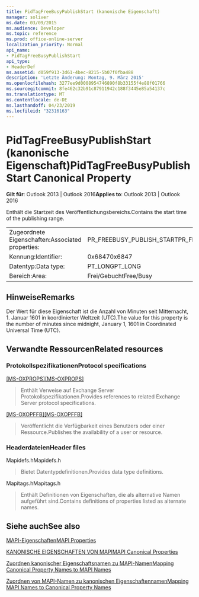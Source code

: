 ```yaml
---
title: PidTagFreeBusyPublishStart (kanonische Eigenschaft)
manager: soliver
ms.date: 03/09/2015
ms.audience: Developer
ms.topic: reference
ms.prod: office-online-server
localization_priority: Normal
api_name:
- PidTagFreeBusyPublishStart
api_type:
- HeaderDef
ms.assetid: d059f913-3d61-4bec-8215-5b07f0fba488
description: 'Letzte Änderung: Montag, 9. März 2015'
ms.openlocfilehash: 3277ee9d0008954746890f8b33155f4e88f01766
ms.sourcegitcommit: 8fe462c32b91c87911942c188f3445e85a54137c
ms.translationtype: MT
ms.contentlocale: de-DE
ms.lasthandoff: 04/23/2019
ms.locfileid: "32316163"
---
```

# <a name="pidtagfreebusypublishstart-canonical-property"></a><span data-ttu-id="b3ab5-103">PidTagFreeBusyPublishStart (kanonische Eigenschaft)</span><span class="sxs-lookup"><span data-stu-id="b3ab5-103">PidTagFreeBusyPublishStart Canonical Property</span></span>

  
  
<span data-ttu-id="b3ab5-104">**Gilt für**: Outlook 2013 | Outlook 2016</span><span class="sxs-lookup"><span data-stu-id="b3ab5-104">**Applies to**: Outlook 2013 | Outlook 2016</span></span> 
  
<span data-ttu-id="b3ab5-105">Enthält die Startzeit des Veröffentlichungsbereichs.</span><span class="sxs-lookup"><span data-stu-id="b3ab5-105">Contains the start time of the publishing range.</span></span>
  
|||
|:-----|:-----|
|<span data-ttu-id="b3ab5-106">Zugeordnete Eigenschaften:</span><span class="sxs-lookup"><span data-stu-id="b3ab5-106">Associated properties:</span></span>  <br/> |<span data-ttu-id="b3ab5-107">PR_FREEBUSY_PUBLISH_START</span><span class="sxs-lookup"><span data-stu-id="b3ab5-107">PR_FREEBUSY_PUBLISH_START</span></span>  <br/> |
|<span data-ttu-id="b3ab5-108">Kennung:</span><span class="sxs-lookup"><span data-stu-id="b3ab5-108">Identifier:</span></span>  <br/> |<span data-ttu-id="b3ab5-109">0x6847</span><span class="sxs-lookup"><span data-stu-id="b3ab5-109">0x6847</span></span>  <br/> |
|<span data-ttu-id="b3ab5-110">Datentyp:</span><span class="sxs-lookup"><span data-stu-id="b3ab5-110">Data type:</span></span>  <br/> |<span data-ttu-id="b3ab5-111">PT_LONG</span><span class="sxs-lookup"><span data-stu-id="b3ab5-111">PT_LONG</span></span>  <br/> |
|<span data-ttu-id="b3ab5-112">Bereich:</span><span class="sxs-lookup"><span data-stu-id="b3ab5-112">Area:</span></span>  <br/> |<span data-ttu-id="b3ab5-113">Frei/Gebucht</span><span class="sxs-lookup"><span data-stu-id="b3ab5-113">Free/Busy</span></span>  <br/> |
   
## <a name="remarks"></a><span data-ttu-id="b3ab5-114">Hinweise</span><span class="sxs-lookup"><span data-stu-id="b3ab5-114">Remarks</span></span>

<span data-ttu-id="b3ab5-115">Der Wert für diese Eigenschaft ist die Anzahl von Minuten seit Mitternacht, 1. Januar 1601 in koordinierter Weltzeit (UTC).</span><span class="sxs-lookup"><span data-stu-id="b3ab5-115">The value for this property is the number of minutes since midnight, January 1, 1601 in Coordinated Universal Time (UTC).</span></span>
  
## <a name="related-resources"></a><span data-ttu-id="b3ab5-116">Verwandte Ressourcen</span><span class="sxs-lookup"><span data-stu-id="b3ab5-116">Related resources</span></span>

### <a name="protocol-specifications"></a><span data-ttu-id="b3ab5-117">Protokollspezifikationen</span><span class="sxs-lookup"><span data-stu-id="b3ab5-117">Protocol specifications</span></span>

<span data-ttu-id="b3ab5-118">[[MS-OXPROPS]](https://msdn.microsoft.com/library/f6ab1613-aefe-447d-a49c-18217230b148%28Office.15%29.aspx)</span><span class="sxs-lookup"><span data-stu-id="b3ab5-118">[[MS-OXPROPS]](https://msdn.microsoft.com/library/f6ab1613-aefe-447d-a49c-18217230b148%28Office.15%29.aspx)</span></span>
  
> <span data-ttu-id="b3ab5-119">Enthält Verweise auf Exchange Server Protokollspezifikationen.</span><span class="sxs-lookup"><span data-stu-id="b3ab5-119">Provides references to related Exchange Server protocol specifications.</span></span>
    
<span data-ttu-id="b3ab5-120">[[MS-OXOPFFB]](https://msdn.microsoft.com/library/1a527299-7211-4d27-a74c-b69bd0746320%28Office.15%29.aspx)</span><span class="sxs-lookup"><span data-stu-id="b3ab5-120">[[MS-OXOPFFB]](https://msdn.microsoft.com/library/1a527299-7211-4d27-a74c-b69bd0746320%28Office.15%29.aspx)</span></span>
  
> <span data-ttu-id="b3ab5-121">Veröffentlicht die Verfügbarkeit eines Benutzers oder einer Ressource.</span><span class="sxs-lookup"><span data-stu-id="b3ab5-121">Publishes the availability of a user or resource.</span></span>
    
### <a name="header-files"></a><span data-ttu-id="b3ab5-122">Headerdateien</span><span class="sxs-lookup"><span data-stu-id="b3ab5-122">Header files</span></span>

<span data-ttu-id="b3ab5-123">Mapidefs.h</span><span class="sxs-lookup"><span data-stu-id="b3ab5-123">Mapidefs.h</span></span>
  
> <span data-ttu-id="b3ab5-124">Bietet Datentypdefinitionen.</span><span class="sxs-lookup"><span data-stu-id="b3ab5-124">Provides data type definitions.</span></span>
    
<span data-ttu-id="b3ab5-125">Mapitags.h</span><span class="sxs-lookup"><span data-stu-id="b3ab5-125">Mapitags.h</span></span>
  
> <span data-ttu-id="b3ab5-126">Enthält Definitionen von Eigenschaften, die als alternative Namen aufgeführt sind.</span><span class="sxs-lookup"><span data-stu-id="b3ab5-126">Contains definitions of properties listed as alternate names.</span></span>
    
## <a name="see-also"></a><span data-ttu-id="b3ab5-127">Siehe auch</span><span class="sxs-lookup"><span data-stu-id="b3ab5-127">See also</span></span>



[<span data-ttu-id="b3ab5-128">MAPI-Eigenschaften</span><span class="sxs-lookup"><span data-stu-id="b3ab5-128">MAPI Properties</span></span>](mapi-properties.md)
  
[<span data-ttu-id="b3ab5-129">KANONISCHE EIGENSCHAFTEN VON MAPI</span><span class="sxs-lookup"><span data-stu-id="b3ab5-129">MAPI Canonical Properties</span></span>](mapi-canonical-properties.md)
  
[<span data-ttu-id="b3ab5-130">Zuordnen kanonischer Eigenschaftsnamen zu MAPI-Namen</span><span class="sxs-lookup"><span data-stu-id="b3ab5-130">Mapping Canonical Property Names to MAPI Names</span></span>](mapping-canonical-property-names-to-mapi-names.md)
  
[<span data-ttu-id="b3ab5-131">Zuordnen von MAPI-Namen zu kanonischen Eigenschaftennamen</span><span class="sxs-lookup"><span data-stu-id="b3ab5-131">Mapping MAPI Names to Canonical Property Names</span></span>](mapping-mapi-names-to-canonical-property-names.md)

